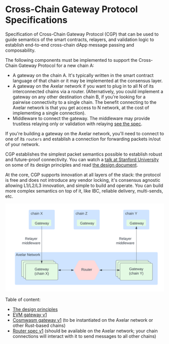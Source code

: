 # Cross-Chain Gateway Protocol Specifications

Specification of Cross-Chain Gateway Protocol (CGP) that can be used to guide semantics of the smart contracts, relayers, and validation logic to establish end-to-end cross-chain dApp message passing and composability. 

The following components must be implemented to support the Cross-Chain Gateway Protocol for a new chain A: 

* A gateway on the chain A. It's typically written in the smart contract language of that chain or it may be implemented at the consensus layer.
* A gateway on the Axelar network if you want to plug in to all N of its interconnected chains via a router. (Alternatively, you could implement a gateway on any other destination chain B, if you're looking for a pairwise connectivity to a single chain. The benefit connecting to the Axelar network is that you get access to N network, at the cost of implementing a single connection). 
* Middleware to connect the gateway. The middleware may provide trustless relaying only or validation with relaying [see the spec](cgp-v1.md).

If you're building a gateway on the Axelar network, you'll need to connect to one of its `routers` and establish a connection for forwarding packets in/out of your network. 

CGP establishes the simplest packet semantics possible to establish robust and future-proof connectivity. You can watch a [talk at Stanford University](https://www.youtube.com/watch?v=6XFMzdXV_I4) on some of its design principles and read [the design document](cgp-design.md). 

At the core, CGP supports innovation at all layers of the stack: the protocol is free and does not introduce any vendor locking, it's consensus agnostic allowing L1/L2/L3 innovation, and simple to build and operate. You can build more complex semantics on top of it, like IBC, reliable delivery, multi-sends, etc. 

![Alt text](images/flow-overview.png)

Table of content: 
* [The design principles](cgp-design.md)
* [EVM gateway v1](cgp-evm-v1.md) 
* [Cosmwasm gateway v1](cgp-cosmwasm-v1.md) (to be instantiated on the Axelar network or other Rust-based chains)
* [Router spec v1](cgp-router-v1.md) (should be available on the Axelar network; your chain connections will interact with it to send messages to all other chains)

